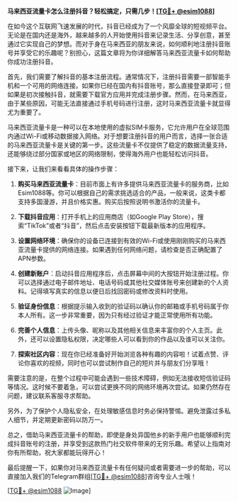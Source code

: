 **马来西亚流量卡怎么注册抖音？轻松搞定，只需几步！[[TG💪+ @esim1088](https://t.me/s/esim1088)]**

在如今这个互联网飞速发展的时代，抖音已经成为了一个风靡全球的短视频平台。无论是在国内还是海外，越来越多的人开始使用抖音来记录生活、分享创意，甚至通过它实现自己的梦想。而对于身在马来西亚的朋友来说，如何顺利地注册抖音账号并享受它的乐趣呢？别担心，这篇文章将为你详细解答马来西亚流量卡如何帮助你成功注册抖音。

首先，我们需要了解抖音的基本注册流程。通常情况下，注册抖音需要一部智能手机和一个可用的网络连接。如果你已经在国内有抖音账号，那么直接登录即可；但如果是初次接触抖音，就需要下载官方应用并完成注册步骤。然而，在马来西亚，由于某些原因，可能无法直接通过手机号码进行注册，这时马来西亚流量卡就显得尤为重要了。

马来西亚流量卡是一种可以在本地使用的虚拟SIM卡服务，它允许用户在全球范围内通过Wi-Fi或移动数据接入网络。对于想要注册抖音的用户而言，选择一张合适的马来西亚流量卡是关键的第一步。这些流量卡不仅提供了稳定的数据流量支持，还能够绕过部分国家或地区的网络限制，使得海外用户也能轻松访问抖音。

接下来，让我们来看看具体的操作步骤：

1. **购买马来西亚流量卡**：目前市面上有许多提供马来西亚流量卡的服务商，比如Esim1088等。你可以根据自己的需求挑选适合的产品，一般来说，这类卡都支持多国漫游，并且价格实惠。购买后按照说明书激活你的流量卡。

2. **下载抖音应用**：打开手机上的应用商店（如Google Play Store），搜索“TikTok”或者“抖音”，然后点击安装按钮下载最新版本的应用程序。

3. **设置网络环境**：确保你的设备已连接到有效的Wi-Fi或使用刚刚购买的马来西亚流量卡提供的网络连接。如果遇到任何网络问题，请检查是否正确配置了APN参数。

4. **创建新账户**：启动抖音应用程序后，点击屏幕中间的大按钮开始注册过程。你可以选择通过电子邮件地址、电话号码或其他社交媒体账号来创建新的个人资料。记得填写真实的信息以便日后找回密码或修改资料时使用。

5. **验证身份信息**：根据提示输入收到的验证码以确认你的邮箱或手机号码属于你本人所有。这一步非常重要，因为只有经过验证才能正常使用所有功能。

6. **完善个人信息**：上传头像、昵称以及其他相关信息来丰富你的个人主页。此外，还可以设置隐私权限，决定哪些人可以看到你的作品以及谁可以关注你。

7. **探索社区内容**：现在你已经准备好开始浏览各种有趣的内容啦！试着点赞、评论你喜欢的视频，同时也可以尝试制作自己的短片并与朋友们分享哦！

需要注意的是，在整个过程中可能会遇到一些技术障碍，例如无法接收短信验证码等情况。这时候不要着急，可以尝试更换不同的网络环境再次尝试。如果仍然存在问题，建议联系客服寻求帮助。

另外，为了保护个人隐私安全，在处理敏感信息时务必保持警惕。避免泄露过多私人细节，并定期更新密码以防万一。

总之，借助马来西亚流量卡的帮助，即使是身处异国他乡的新手用户也能够顺利完成抖音账号的注册，并享受到这款热门社交软件带来的无穷乐趣。希望以上指南对你有所帮助，祝大家都能玩得开心！

最后提醒一下，如果你对马来西亚流量卡有任何疑问或者需要进一步的帮助，可以直接加入我们的Telegram群组[[TG💪+ @esim1088](https://t.me/s/esim1088)]咨询专业人士哦！

[[TG💪+ @esim1088](https://t.me/s/esim1088) ![Image](https://i.postimg.cc/4NQfJmqS/Snipaste-2025-05-13-00-14-12.png)]